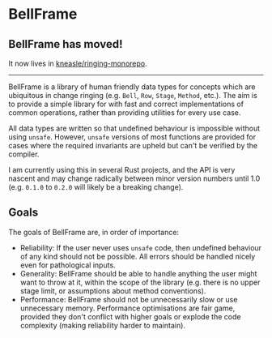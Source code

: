 # BellFrame

## BellFrame has moved!

It now lives in [kneasle/ringing-monorepo](github.com/kneasle/ringing-monorepo).

---

BellFrame is a library of human friendly data types for concepts which are ubiquitous in change
ringing (e.g. `Bell`, `Row`, `Stage`, `Method`, etc.).  The aim is to provide a simple library for
with fast and correct implementations of common operations, rather than providing utilities for
every use case.

All data types are written so that undefined behaviour is impossible without using `unsafe`.
However, `unsafe` versions of most functions are provided for cases where the required invariants
are upheld but can't be verified by the compiler.

I am currently using this in several Rust projects, and the API is very nascent and may change
radically between minor version numbers until 1.0 (e.g. `0.1.0` to `0.2.0` will likely be a breaking
change).

## Goals

The goals of BellFrame are, in order of importance:

- Reliability: If the user never uses `unsafe` code, then undefined behaviour of any kind should not
  be possible.  All errors should be handled nicely even for pathological inputs.
- Generality: BellFrame should be able to handle anything the user might want to throw at it, within
  the scope of the library (e.g. there is no upper stage limit, or assumptions about method
  conventions).
- Performance: BellFrame should not be unnecessarily slow or use unnecessary memory.  Performance
  optimisations are fair game, provided they don't conflict with higher goals or explode the code
  complexity (making reliability harder to maintain).

